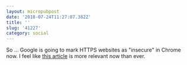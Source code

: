 ```yaml
---
layout: micropubpost
date: '2018-07-24T11:27:07.382Z'
title: ''
slug: '41227'
category: social
---
```

So ... Google is going to mark HTTPS websites as &quot;insecure&quot; in Chrome now. I feel like [this article](https://wp.josh.com/2016/04/01/googles-war-on-http/) is more relevant now than ever.
